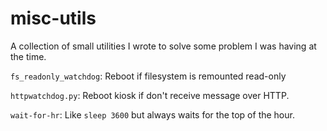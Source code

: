 # misc-utils

A collection of small utilities I wrote to solve some problem I was having
at the time.

`fs_readonly_watchdog`: Reboot if filesystem is remounted read-only

`httpwatchdog.py`: Reboot kiosk if don't receive message over HTTP.

`wait-for-hr`: Like `sleep 3600` but always waits for the top of the hour.
